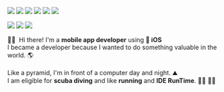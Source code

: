 <p>
  <a href="mailto:leo.algodev@gmail.com" target="_blank"><img src="https://img.shields.io/badge/leo.algodev@gmail.com-EA4335?style=flat-square&logo=Gmail&logoColor=white"/></a> 
  <img src="https://img.shields.io/badge/Swift-FA7343?style=flat-square&logo=Swift&logoColor=white"/> 
  <img src="https://img.shields.io/badge/ReactiveX-B7178C?style=flat-square&logo=ReactiveX&logoColor=white"/> 
  <img src="https://img.shields.io/badge/Firebase-FFCA28?style=flat-square&logo=Firebase&logoColor=black"/>
  <img src="https://img.shields.io/badge/Realm-39477F?style=flat-square&logo=Realm&logoColor=white"/> 
  <img src="https://img.shields.io/badge/Git-F05032?style=flat-square&logo=Git&logoColor=white"/> </p>
  <img src="https://img.shields.io/badge/Adobe Illustrator-FF9A00?style=flatsquar&logo=Adobeillustrator&logoColor=white"/>
  <img src="https://img.shields.io/badge/Adobe After Effects-9999FF?style=flatsquar&logo=AdobeAfterEffects&logoColor=white"/> 
  <img src="https://img.shields.io/badge/Adobe Premiere Pro-9999FF?style=flatsquar&logo=AdobePremierePro&logoColor=white"/>
</p>


<p> 👋🏻&nbsp; Hi there! I'm a <b>mobile app developer</b> using <b>  iOS</b> <br/>
I became a developer because I wanted to do something valuable in the world. 🌎 <br/>
<br/> Like a pyramid, I'm in front of a computer day and night. ⛰ <br/> 
I am eligible for <b>scuba diving</b> and like <b>running</b> and <b>IDE RunTime</b>. 🏊‍♂️ 🏃‍♂️ <br/>



